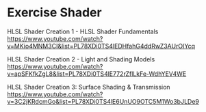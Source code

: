 # Exercise Shader

HLSL Shader Creation 1 - HLSL Shader Fundamentals
https://www.youtube.com/watch?v=MKio4MNM3CI&list=PL78XDi0TS4lEDHfahG4ddRwZ3AUrOIYcq

HLSL Shader Creation 2 - Light and Shading Models
https://www.youtube.com/watch?v=apSFKfkZgL8&list=PL78XDi0TS4lE772rZflLkFe-WdhYEV4WE

HLSL Shader Creation 3: Surface Shading & Transmission
https://www.youtube.com/watch?v=3C2jKRdcmGo&list=PL78XDi0TS4lE6UnUO9OTC5M1Wo3bJLDe9
